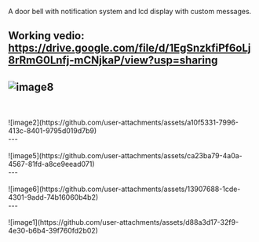 A door bell with notification system and lcd display with custom messages.

Working vedio: https://drive.google.com/file/d/1EgSnzkfiPf6oLj8rRmG0Lnfj-mCNjkaP/view?usp=sharing
---
![image8](https://github.com/user-attachments/assets/e16d29cb-aa68-41fd-934f-c79f0ad7e534)
<br />
---
<br />
<br />
![image2](https://github.com/user-attachments/assets/a10f5331-7996-413c-8401-9795d019d7b9)
<br />
---
<br />
<br />
![image5](https://github.com/user-attachments/assets/ca23ba79-4a0a-4567-81fd-a8ce9eead071)
<br />
---
<br />
<br />
![image6](https://github.com/user-attachments/assets/13907688-1cde-4301-9add-74b16060b4b2)
<br />
---
<br />
<br />
![image1](https://github.com/user-attachments/assets/d88a3d17-32f9-4e30-b6b4-39f760fd2b02)
